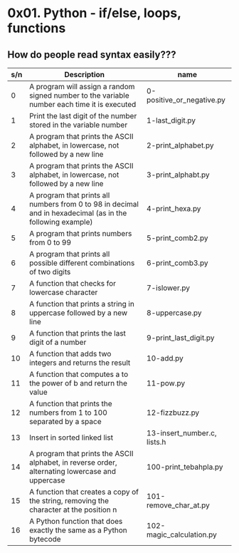 # 0x01. Python - if/else, loops, functions

## How do people read syntax easily???

| s/n | Description                                                                                                | name                        |
| --- | ---------------------------------------------------------------------------------------------------------- | --------------------------- |
| 0   | A program will assign a random signed number to the variable number each time it is executed               | 0-positive_or_negative.py   |
| 1   | Print the last digit of the number stored in the variable number                                           | 1-last_digit.py             |
| 2   | A program that prints the ASCII alphabet, in lowercase, not followed by a new line                         | 2-print_alphabet.py         |
| 3   | A program that prints the ASCII alphabet, in lowercase, not followed by a new line                         | 3-print_alphabt.py          |
| 4   | A program that prints all numbers from 0 to 98 in decimal and in hexadecimal (as in the following example) | 4-print_hexa.py             |
| 5   | A program that prints numbers from 0 to 99                                                                 | 5-print_comb2.py            |
| 6   | A program that prints all possible different combinations of two digits                                    | 6-print_comb3.py            |
| 7   | A function that checks for lowercase character                                                             | 7-islower.py                |
| 8   | A function that prints a string in uppercase followed by a new line                                        | 8-uppercase.py              |
| 9   | A function that prints the last digit of a number                                                          | 9-print_last_digit.py       |
| 10  | A function that adds two integers and returns the result                                                   | 10-add.py                   |
| 11  | A function that computes a to the power of b and return the value                                          | 11-pow.py                   |
| 12  | A function that prints the numbers from 1 to 100 separated by a space                                      | 12-fizzbuzz.py              |
| 13  | Insert in sorted linked list                                                                               | 13-insert_number.c, lists.h |
| 14  | A program that prints the ASCII alphabet, in reverse order, alternating lowercase and uppercase            | 100-print_tebahpla.py       |
|15|A function that creates a copy of the string, removing the character at the position n|101-remove_char_at.py|
|16|A Python function that does exactly the same as a Python bytecode|102-magic_calculation.py|
